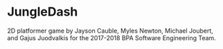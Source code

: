# JungleDash
2D platformer game by Jayson Cauble, Myles Newton, Michael Joubert, and Gajus Juodvalkis for the 2017-2018 BPA Software
Engineering Team.
